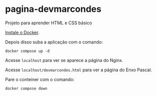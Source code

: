 # pagina-devmarcondes
Projeto para aprender HTML e CSS básico

[Instale o Docker](https://github.com/renzon/computer-init-setups/blob/main/wls2.sh#L25).

Depois disso suba a aplicação com o comando:

`docker compose up -d`

Acesse `localhost` para ver se aparece a página do Nginx.

Acesse `localhost/devmarcondes.html` para ver a página do Enxo Pascal.

Pare o conteiner com o comando:

`docker compose down`